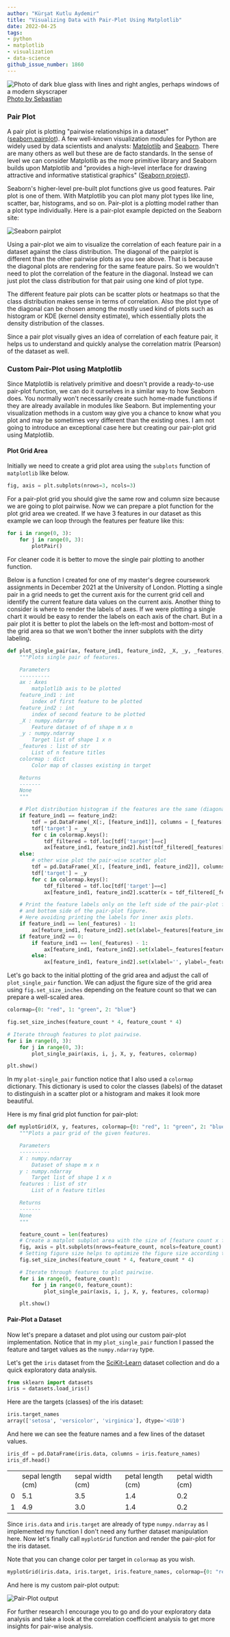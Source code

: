 ```yaml
---
author: "Kürşat Kutlu Aydemir"
title: "Visualizing Data with Pair-Plot Using Matplotlib"
date: 2022-04-25
tags:
- python
- matplotlib
- visualization
- data-science
github_issue_number: 1860
---
```


![Photo of dark blue glass with lines and right angles, perhaps windows of a modern skyscraper](/blog/2022/04/visualizing-data-with-pairplot-using-matplotlib/pexels-sebastian-361530.webp)
[Photo by Sebastian](https://www.pexels.com/photo/gray-wallpaper-361530/)

### Pair Plot

A pair plot is plotting "pairwise relationships in a dataset" ([seaborn.pairplot](https://seaborn.pydata.org/generated/seaborn.pairplot.html)). A few well-known visualization modules for Python are widely used by data scientists and analysts: [Matplotlib](https://matplotlib.org/) and [Seaborn](https://seaborn.pydata.org/). There are many others as well but these are de facto standards. In the sense of level we can consider Matplotlib as the more primitive library and Seaborn builds upon Matplotlib and "provides a high-level interface for drawing attractive and informative statistical graphics" ([Seaborn project](https://seaborn.pydata.org/)).

Seaborn's higher-level pre-built plot functions give us good features. Pair plot is one of them. With Matplotlib you can plot many plot types like line, scatter, bar, histograms, and so on. Pair-plot is a plotting model rather than a plot type individually. Here is a pair-plot example depicted on the Seaborn site:

![Seaborn pairplot](/blog/2022/04/visualizing-data-with-pairplot-using-matplotlib/pairplot_3_0.webp)

Using a pair-plot we aim to visualize the correlation of each feature pair in a dataset against the class distribution. The diagonal of the pairplot is different than the other pairwise plots as you see above. That is because the diagonal plots are rendering for the same feature pairs. So we wouldn't need to plot the correlation of the feature in the diagonal. Instead we can just plot the class distribution for that pair using one kind of plot type.

The different feature pair plots can be scatter plots or heatmaps so that the class distribution makes sense in terms of correlation. Also the plot type of the diagonal can be chosen among the mostly used kind of plots such as histogram or KDE (kernel density estimate), which essentially plots the density distribution of the classes.

Since a pair plot visually gives an idea of correlation of each feature pair, it helps us to understand and quickly analyse the correlation matrix (Pearson) of the dataset as well.

### Custom Pair-Plot using Matplotlib

Since Matplotlib is relatively primitive and doesn't provide a ready-to-use pair-plot function, we can do it ourselves in a similar way to how Seaborn does. You normally won't necessarily create such home-made functions if they are already available in modules like Seaborn. But implementing your visualization methods in a custom way give you a chance to know what you plot and may be sometimes very different than the existing ones. I am not going to introduce an exceptional case here but creating our pair-plot grid using Matplotlib.

#### Plot Grid Area

Initially we need to create a grid plot area using the `subplots` function of `matplotlib` like below.

```python
fig, axis = plt.subplots(nrows=3, ncols=3)
```

For a pair-plot grid you should give the same row and column size because we are going to plot pairwise. Now we can prepare a plot function for the plot grid area we created. If we have 3 features in our dataset as this example we can loop through the features per feature like this:

```python
for i in range(0, 3):
    for j in range(0, 3):
        plotPair()
```

For cleaner code it is better to move the single pair plotting to another function.

Below is a function I created for one of my master's degree coursework assignments in December 2021 at the University of London. Plotting a single pair in a grid needs to get the current axis for the current grid cell and identify the current feature data values on the current axis. Another thing to consider is where to render the labels of axes. If we were plotting a single chart it would be easy to render the labels on each axis of the chart. But in a pair plot it is better to plot the labels on the left-most and bottom-most of the grid area so that we won't bother the inner subplots with the dirty labeling.

```python
def plot_single_pair(ax, feature_ind1, feature_ind2, _X, _y, _features, colormap):
    """Plots single pair of features.

    Parameters
    ----------
    ax : Axes
        matplotlib axis to be plotted
    feature_ind1 : int
        index of first feature to be plotted
    feature_ind2 : int
        index of second feature to be plotted
    _X : numpy.ndarray
        Feature dataset of of shape m x n
    _y : numpy.ndarray
        Target list of shape 1 x n
    _features : list of str
        List of n feature titles
    colormap : dict
        Color map of classes existing in target

    Returns
    -------
    None
    """

    # Plot distribution histogram if the features are the same (diagonal of the pair-plot).
    if feature_ind1 == feature_ind2:
        tdf = pd.DataFrame(_X[:, [feature_ind1]], columns = [_features[feature_ind1]])
        tdf['target'] = _y
        for c in colormap.keys():
            tdf_filtered = tdf.loc[tdf['target']==c]
            ax[feature_ind1, feature_ind2].hist(tdf_filtered[_features[feature_ind1]], color = colormap[c], bins = 30)
    else:
        # other wise plot the pair-wise scatter plot
        tdf = pd.DataFrame(_X[:, [feature_ind1, feature_ind2]], columns = [_features[feature_ind1], _features[feature_ind2]])
        tdf['target'] = _y
        for c in colormap.keys():
            tdf_filtered = tdf.loc[tdf['target']==c]
            ax[feature_ind1, feature_ind2].scatter(x = tdf_filtered[_features[feature_ind2]], y = tdf_filtered[_features[feature_ind1]], color=colormap[c])

    # Print the feature labels only on the left side of the pair-plot figure
    # and bottom side of the pair-plot figure. 
    # Here avoiding printing the labels for inner axis plots.
    if feature_ind1 == len(_features) - 1:
        ax[feature_ind1, feature_ind2].set(xlabel=_features[feature_ind2], ylabel='')
    if feature_ind2 == 0:
        if feature_ind1 == len(_features) - 1:
            ax[feature_ind1, feature_ind2].set(xlabel=_features[feature_ind2], ylabel=_features[feature_ind1])
        else:
            ax[feature_ind1, feature_ind2].set(xlabel='', ylabel=_features[feature_ind1])

```

Let's go back to the initial plotting of the grid area and adjust the call of `plot_single_pair` function. We can adjust the figure size of the grid area using `fig.set_size_inches` depending on the feature count so that we can prepare a well-scaled area.

```python
colormap={0: "red", 1: "green", 2: "blue"}

fig.set_size_inches(feature_count * 4, feature_count * 4)

# Iterate through features to plot pairwise.
for i in range(0, 3):
    for j in range(0, 3):
        plot_single_pair(axis, i, j, X, y, features, colormap)

plt.show()
```

In my `plot-single_pair` function notice that I also used a `colormap` dictionary. This dictionary is used to color the classes (labels) of the dataset to distinguish in a scatter plot or a histogram and makes it look more beautiful.

Here is my final grid plot function for pair-plot:

```python
def myplotGrid(X, y, features, colormap={0: "red", 1: "green", 2: "blue"}):
    """Plots a pair grid of the given features.

    Parameters
    ----------
    X : numpy.ndarray
        Dataset of shape m x n
    y : numpy.ndarray
        Target list of shape 1 x n
    features : list of str
        List of n feature titles

    Returns
    -------
    None
    """

    feature_count = len(features)
    # Create a matplot subplot area with the size of [feature count x feature count]
    fig, axis = plt.subplots(nrows=feature_count, ncols=feature_count)
    # Setting figure size helps to optimize the figure size according to the feature count.
    fig.set_size_inches(feature_count * 4, feature_count * 4)

    # Iterate through features to plot pairwise.
    for i in range(0, feature_count):
        for j in range(0, feature_count):
            plot_single_pair(axis, i, j, X, y, features, colormap)

    plt.show()
```

#### Pair-Plot a Dataset

Now let's prepare a dataset and plot using our custom pair-plot implementation. Notice that in my `plot_single_pair` function I passed the feature and target values as the `numpy.ndarray` type.

Let's get the `iris` dataset from the [SciKit-Learn](https://scikit-learn.org/) dataset collection and do a quick exploratory data analysis.

```python
from sklearn import datasets
iris = datasets.load_iris()
```

Here are the targets (classes) of the iris dataset:

```python
iris.target_names
array(['setosa', 'versicolor', 'virginica'], dtype='<U10')
```

And here we can see the feature names and a few lines of the dataset values.

```python
iris_df = pd.DataFrame(iris.data, columns = iris.feature_names)
iris_df.head()
```

<table>
  <tr>
    <td></td>
    <td>sepal length (cm)</td>
    <td>sepal width (cm)</td>
    <td>petal length (cm)</td>
    <td>petal width (cm)</td>
  <tr>
  <tr>
    <td>0</td>
    <td>5.1</td>
    <td>3.5</td>
    <td>1.4</td>
    <td>0.2</td>
  </tr>
  <tr>
    <td>1</td>
    <td>4.9</td>
    <td>3.0</td>
    <td>1.4</td>
    <td>0.2</td>
  </tr>
</table>

Since `iris.data` and `iris.target` are already of type `numpy.ndarray` as I implemented my function I don't need any further dataset manipulation here. Now let's finally call `myplotGrid` function and render the pair-plot for the iris dataset.

Note that you can change color per target in `colormap` as you wish.

```python
myplotGrid(iris.data, iris.target, iris.feature_names, colormap={0: "red", 1: "green", 2: "blue"})
```

And here is my custom pair-plot output:

![Pair-Plot output](/blog/2022/04/visualizing-data-with-pairplot-using-matplotlib/pairplot-output.webp)

For further research I encourage you to go and do your exploratory data analysis and take a look at the correlation coefficient analysis to get more insights for pair-wise analysis.
